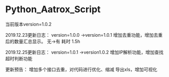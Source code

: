 # Python_Aatrox_Script
当前版本version=1.0.2

2019.12.23更新日志：
version=1.0.0 ->version=1.0.1
增加去重功能，增加去重后的数量汇总显示。  无->有 耗时 1.5h

2019.12.25更新日志：
version=1.0.1 ->version1.0.2
增加IP解析功能，增加查找超时判断功能

更新预告：
增加多个接口去重，对代码进行优化、缩减
导出xls，增加可视化

